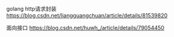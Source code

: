 golang http请求封装
https://blog.csdn.net/liangguangchuan/article/details/81539820

面向接口
https://blog.csdn.net/huwh_/article/details/79054450
